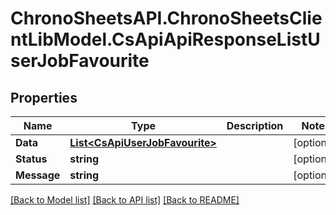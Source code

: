 # ChronoSheetsAPI.ChronoSheetsClientLibModel.CsApiApiResponseListUserJobFavourite
## Properties

Name | Type | Description | Notes
------------ | ------------- | ------------- | -------------
**Data** | [**List&lt;CsApiUserJobFavourite&gt;**](CsApiUserJobFavourite.md) |  | [optional] 
**Status** | **string** |  | [optional] 
**Message** | **string** |  | [optional] 

[[Back to Model list]](../README.md#documentation-for-models) [[Back to API list]](../README.md#documentation-for-api-endpoints) [[Back to README]](../README.md)

